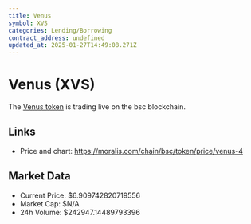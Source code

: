 ```yaml
---
title: Venus
symbol: XVS
categories: Lending/Borrowing
contract_address: undefined
updated_at: 2025-01-27T14:49:08.271Z
---
```


# Venus (XVS)
The [Venus token](https://moralis.com/chain/bsc/token/price/venus-4) is trading live on the bsc blockchain.

## Links
- Price and chart: https://moralis.com/chain/bsc/token/price/venus-4

## Market Data
- Current Price: $6.909742820719556
- Market Cap: $N/A
- 24h Volume: $242947.14489793396

